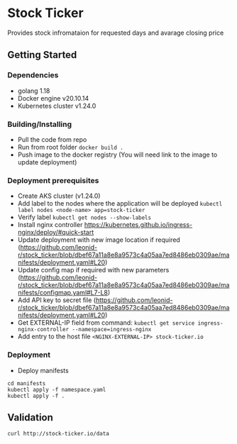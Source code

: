 
# Stock Ticker

Provides stock infromataion for requested days and avarage closing price

## Getting Started

### Dependencies

* golang 1.18
* Docker engine v20.10.14
* Kubernetes cluster v1.24.0

### Building/Installing

* Pull the code from repo
* Run from root folder `docker build .`
* Push image to the docker registry (You will need link to the image to update deployment)

### Deployment prerequisites 

* Create AKS cluster (v1.24.0)
* Add label to the nodes where the application will be deployed `kubectl label nodes <node-name> app=stock-ticker`
* Verify label `kubectl get nodes --show-labels`
* Install nginx controller https://kubernetes.github.io/ingress-nginx/deploy/#quick-start
* Update deployment with new image location if required (https://github.com/leonid-r/stock_ticker/blob/dbef67a11a8e8a9573c4a05aa7ed8486eb0309ae/manifests/deployment.yaml#L20)
* Update config map if required with new parameters (https://github.com/leonid-r/stock_ticker/blob/dbef67a11a8e8a9573c4a05aa7ed8486eb0309ae/manifests/configmap.yaml#L7-L8)
* Add API key to secret file (https://github.com/leonid-r/stock_ticker/blob/dbef67a11a8e8a9573c4a05aa7ed8486eb0309ae/manifests/deployment.yaml#L20)
* Get EXTERNAL-IP field from command: `kubectl get service ingress-nginx-controller --namespace=ingress-nginx`
* Add entry to the host file `<NGINX-EXTERNAL-IP> stock-ticker.io`

### Deployment

* Deploy manifests
```
cd manifests
kubectl apply -f namespace.yaml
kubectl apply -f .
```

## Validation

`curl http://stock-ticker.io/data`




